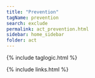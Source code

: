 ```yaml
---
title: "Prevention"
tagName: prevention
search: exclude
permalink: act_prevention.html
sidebar: home_sidebar
folder: act
---
```



{% include taglogic.html %}

{% include links.html %}
